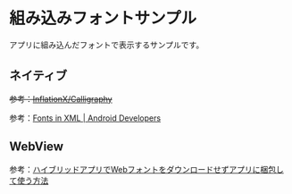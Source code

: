 # 組み込みフォントサンプル

アプリに組み込んだフォントで表示するサンプルです。

## ネイティブ

~~参考：[InflationX/Calligraphy](https://github.com/InflationX/Calligraphy)~~

参考：[Fonts in XML  |  Android Developers](https://developer.android.com/guide/topics/ui/look-and-feel/fonts-in-xml)

## WebView

参考：[ハイブリッドアプリでWebフォントをダウンロードせずアプリに梱包して使う方法](https://qiita.com/alt_yamamoto/items/4c95175c529f4a6174e8)

